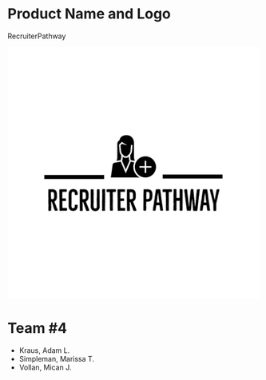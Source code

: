 # Product Name and Logo

RecruiterPathway

![Recruiter Pathway Logo](TeamProject/wwwroot/logos/logo-black.png)

# Team #4

- Kraus, Adam L. 
- Simpleman, Marissa T. 
- Vollan, Mican J. 
